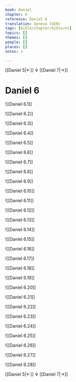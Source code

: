 ```yaml
---
book: Daniel
chapter: 6
reference: Daniel 6
translation: Geneva (GEN)
tags: [bible/chapter/bible/ot]
topics: []
themes: []
people: []
places: []
notes: >
  
---
```


[[Daniel 5|<-]] ✞ [[Daniel 7|->]]

# Daniel 6

![[Daniel 6.1]]

![[Daniel 6.2]]

![[Daniel 6.3]]

![[Daniel 6.4]]

![[Daniel 6.5]]

![[Daniel 6.6]]

![[Daniel 6.7]]

![[Daniel 6.8]]

![[Daniel 6.9]]

![[Daniel 6.10]]

![[Daniel 6.11]]

![[Daniel 6.12]]

![[Daniel 6.13]]

![[Daniel 6.14]]

![[Daniel 6.15]]

![[Daniel 6.16]]

![[Daniel 6.17]]

![[Daniel 6.18]]

![[Daniel 6.19]]

![[Daniel 6.20]]

![[Daniel 6.21]]

![[Daniel 6.22]]

![[Daniel 6.23]]

![[Daniel 6.24]]

![[Daniel 6.25]]

![[Daniel 6.26]]

![[Daniel 6.27]]

![[Daniel 6.28]]

[[Daniel 5|<-]] ✞ [[Daniel 7|->]]
